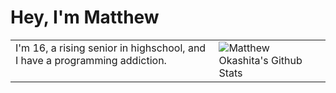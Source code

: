 <h1>Hey, I'm Matthew</h1>

<table>
    <tr>
      <td valign="top">I'm 16, a rising senior in highschool, and I have a programming addiction.</td> 
      <td valign="top"><img align="right" src="https://github-readme-stats.vercel.app/api?username=soupyzinc&hide=contribs&count_private=true&show_icons=true&theme=dark&title_color=CAD1D9&text_coolor+CAD1D9&icon_color=CAD1D9&bg_color=00000000&hide_border=True" alt="Matthew Okashita's Github Stats"></td>
    </tr>
</table>
